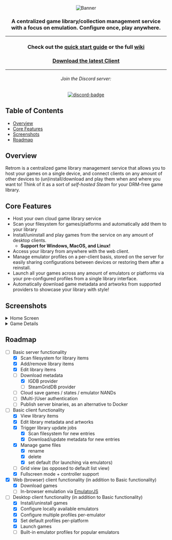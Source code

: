 <div align='center'>
  
  ![Banner][banner-link]
  
  ### A centralized game library/collection management service with a focus on emulation. Configure once, play anywhere.

  ---

  ### Check out the [quick start guide](https://github.com/JMBeresford/retrom/wiki/Quick-Start) or the full [wiki](https://github.com/JMBeresford/retrom/wiki)

  ### [Download the latest Client](https://github.com/JMBeresford/retrom/releases/latest)

  ---

  <h6>Join the Discord server:</h6>

  [![discord-badge]][discord-link]

</div>

<h2>Table of Contents</h2>

<!--toc:start-->

- [Overview](#overview)
- [Core Features](#core-features)
- [Screenshots](#screenshots)
- [Roadmap](#roadmap)

<!--toc:end-->

## Overview

Retrom is a centralized game library management service that allows you to host your games on a single device, and connect
clients on any amount of other devices to (un)install/download and play them when and where you want to! Think of it as a
sort of _self-hosted Steam_ for your DRM-free game library.

## Core Features

- Host your own cloud game library service
- Scan your filesystem for games/platforms and automatically add them to your library
- Install/uninstall and play games from the service on any amount of desktop
  clients.
  - **Support for Windows, MacOS, and Linux!**
- Access your library from anywhere with the web client.
- Manage emulator profiles on a per-client basis, stored on the server for easily
  sharing configurations between devices or restoring them after a reinstall.
- Launch all your games across any amount of emulators or platforms via your
  pre-configured profiles from a single library interface.
- Automatically download game metadata and artworks from supported providers
  to showcase your library with style!

## Screenshots

<details>
  
<summary>Home Screen</summary>

<div align='center'>
  <img src="https://github.com/user-attachments/assets/bb7015d1-823a-4247-8c7c-b0e6e0450018" />
  <span>
    <img width='49%' src="https://github.com/user-attachments/assets/653ef3fa-94d4-42cb-a319-d53673893601" /> 
    <img width='49%' src="https://github.com/user-attachments/assets/d7afce18-e2b2-47fa-bd0d-0d89b30fff8a" />
  </span>
  <span>
    <img width='49%' src="https://github.com/user-attachments/assets/9acd572a-7c56-479b-a359-84c4167009d3" />
    <img width='49%' src="https://github.com/user-attachments/assets/bf7d59bc-008f-4d36-9b63-dd20f67b18fa" />
  </span>
</div>

</details>

<details>
  
<summary>Game Details</summary>

<div align='center'>
  <img src="https://github.com/user-attachments/assets/1518d684-e40e-4927-9065-cbe05f96c7c9" />
  <span>
    <img width="49%" src="https://github.com/user-attachments/assets/0330afa4-0798-4582-a334-70e9a0acf689" />
    <img width="49%" src="https://github.com/user-attachments/assets/19d8cf30-9eaf-4d69-a012-85837b58e1c2" />
  </span>
  <span>
    <img width="49%" src="https://github.com/user-attachments/assets/6d397e90-8868-4e7d-b677-cccdb9923768" />
    <img width="49%" src="https://github.com/user-attachments/assets/14582db8-cd18-4f3b-ad76-4ccfb23b2d3c" />
  </span>
</div>

</details>

## Roadmap

- [ ] Basic server functionality
  - [x] Scan filesystem for library items
  - [x] Add/remove library items
  - [x] Edit library items
  - [ ] Download metadata
    - [x] IGDB provider
    - [ ] SteamGridDB provider
  - [ ] Cloud save games / states / emulator NANDs
  - [ ] (Multi-)User authentication
  - [ ] Publish server binaries, as an alternative to Docker
- [ ] Basic client functionality
  - [x] View library items
  - [x] Edit library metadata and artworks
  - [x] Trigger library update jobs
    - [x] Scan filesystem for new entries
    - [x] Download/update metadata for new entries
  - [x] Manage game files
    - [x] rename
    - [x] delete
    - [x] set default (for launching via emulators)
  - [ ] Grid view (as opposed to default list view)
  - [x] Fullscreen mode + controller support
- [x] Web (browser) client functionality (in addition to Basic functionality)
  - [x] Download games
  - [ ] In-browser emulation via [EmulatorJS](https://github.com/EmulatorJS/EmulatorJS)
- [ ] Desktop client functionality (in addition to Basic functionality)
  - [x] Install/uninstall games
  - [x] Configure locally available emulators
  - [x] Configure multiple profiles per-emulator
  - [x] Set default profiles per-platform
  - [x] Launch games
  - [ ] Built-in emulator profiles for popular emulators

[discord-badge]: https://invidget.switchblade.xyz/tM7VgWXCdZ
[discord-link]: https://discord.gg/tM7VgWXCdZ
[banner-link]: https://github.com/user-attachments/assets/f4af6a79-ce07-4605-8876-5dd2a9f94ed0
